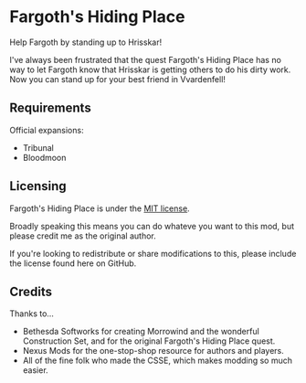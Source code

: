 # Fargoth's Hiding Place

Help Fargoth by standing up to Hrisskar!

I've always been frustrated that the quest Fargoth's Hiding Place has no way to let Fargoth know that
Hrisskar is getting others to do his dirty work. Now you can stand up for your best friend in Vvardenfell!

## Requirements

Official expansions:

* Tribunal
* Bloodmoon

## Licensing

Fargoth's Hiding Place is under the [MIT license](./LICENSE).

Broadly speaking this means you can do whateve you want to this mod, but please credit me as the original author.

If you're looking to redistribute or share modifications to this, please include the license found here on GitHub.

## Credits

Thanks to...

* Bethesda Softworks for creating Morrowind and the wonderful Construction Set, and for the original Fargoth's Hiding Place quest.
* Nexus Mods for the one-stop-shop resource for authors and players.
* All of the fine folk who made the CSSE, which makes modding so much easier.